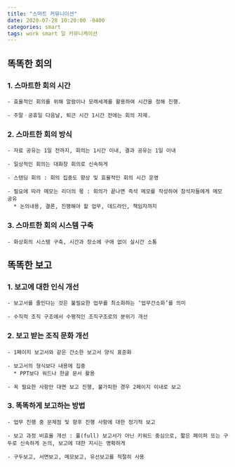 ```yaml
---
title: "스마트 커뮤니이션"
date: 2020-07-28 10:20:00 -0400
categories: smart
tags: work smart 일 커뮤니케이션
---
```


## 똑똑한 회의

### 1. 스마트한 회의 시간

    - 효율적인 회의를 위해 알람이나 모래세계를 활용하여 시간을 정해 진행.

    - 주말ㆍ공휴일 다음날, 퇴근 시간 1시간 전에는 회의 자제.

### 2. 스마트한 회의 방식

    - 자료 공유는 1일 전까지, 회의는 1시간 이내, 결과 공유는 1일 이내

    - 일상적인 회의는 대화창 회의로 신속하게

    - 스탠딩 회의 : 회의 집중도 향상 및 효율적인 회의 시간 운영

    - 필요에 따라 메모는 리더의 몫 : 회의가 끝나면 즉석 메모를 작성하여 참석자들에게 메모 공유
      * 논의내용, 결론, 진행해야 할 업무, 데드라인, 책임자까지

### 3. 스마트한 회의 시스템 구축

    - 화상회의 시스템 구축, 시간과 장소에 구애 없이 실시간 소통

## 똑똑한 보고

### 1. 보고에 대한 인식 개선

    - 보고서를 줄인다는 것은 불필요한 업무를 최소화하는 ‘업무간소화’를 의미

    - 수직적 조직 구조에서 수평적인 조직구조로의 분위기 개선

### 2. 보고 받는 조직 문화 개선

    - 1페이지 보고서와 같은 간소한 보고서 양식 표준화

    - 보고서의 형식보다 내용에 집중
      * PPT보다 워드나 한글 문서 활용

    - 꼭 필요한 사항만 대면 보고 진행, 불가피한 경우 2페이지 이내로 보고

### 3. 똑똑하게 보고하는 방법

    - 업무 진행 중 문제점 및 향후 진행 사항에 대한 정기적 보고

    - 보고 과정 비효율 개선 : 풀(full) 보고서가 아닌 키워드 중심으로, 짧은 페이퍼 또는 구두로 신속하게 논의, 보고에 대한 지시는 명확하게

    - 구두보고, 서면보고, 메모보고, 유선보고를 적절히 사용
